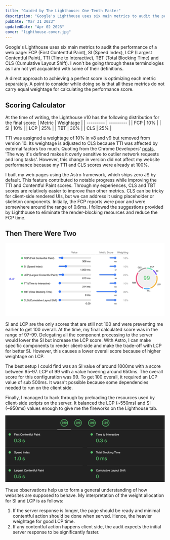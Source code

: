 ```yaml
---
title: "Guided by The Lighthouse: One-Tenth Faster"
description: "Google's Lighthouse uses six main metrics to audit the performance of a web page: FCP (First Contentful Paint), SI (Speed Index), LCP (Largest Contentful Paint), TTI (Time to Interactive), TBT (Total Blocking Time) and CLS (Cumulative Layout Shift)."
pubDate: "Mar 31 2023"
updatedDate: "Apr 02 2023"
cover: "lighthouse-cover.jpg"
---
```


Google's Lighthouse uses six main metrics to audit the performance of a web page: FCP (First Contentful Paint), SI (Speed Index), LCP (Largest Contentful Paint), TTI (Time to Interactive), TBT (Total Blocking Time) and CLS (Cumulative Layout Shift). I won't be going through these terminologies as I am not yet acquainted with some of their definitions. 

A direct approach to achieving a perfect score is optimizing each metric separately. A point to consider while doing so is that all these metrics do not carry equal weightage for calculating the performance score.

## Scoring Calculator

At the time of writing, the Lighthouse v10 has the following distribution for the final score:
| Metric    | Weightage |
| --------- | --------- |
| FCP       | 10%       |
| SI        | 10%       |
| LCP       | 25%       |
| TBT       | 30%       |
| CLS       | 25%       |

TTI was assigned a weightage of 10% in v8 and v9 but removed from version 10. Its weightage is adjusted to CLS because TTI was affected by external factors too much. Quoting from the Chrome Developers' <a href="https://developer.chrome.com/posts/lighthouse-10-0/" target="_blank">posts</a>, 'The way it's defined makes it overly sensitive to outlier network requests and long tasks'. However, this change in version did not affect my website performance because my TTI and CLS scores were already at 100%.

I built my web pages using the Astro framework, which ships zero JS by default. This feature contributed to notable progress while improving the TTI and Contentful Paint scores. Through my experiences, CLS and TBT scores are relatively easier to improve than other metrics. CLS can be tricky for client-side rendered UIs, but we can address it using placeholder or skeleton components. Initially, the FCP reports were poor and were somewhere around the range of 0.6ms. I followed the suggestions provided by Lighthouse to eliminate the render-blocking resources and reduce the FCP time.

## Then There Were Two

![Best Setup](../../assets/images/best-setup.png)

SI and LCP are the only scores that are still not 100 and were preventing me earlier to get 100 overall. At the time, my final calculated score was in the range of 97-99. Delegating all the component processing to the server would lower the SI but increase the LCP score. With Astro, I can make specific components to render client-side and make the trade-off with LCP for better SI. However, this causes a lower overall score because of higher weightage on LCP.

The best setup I could find was an SI value of around 1000ms with a score between 95-97. LCP of 99 with a value hovering around 650ms. The overall score for this configuration was 99. To get 100 overall, it required an LCP value of sub 500ms. It wasn't possible because some dependencies needed to run on the client side.

Finally, I managed to hack through by preloading the resources used by client-side scripts on the server. It balanced the LCP (~550ms) and SI (~950ms) values enough to give me the fireworks on the Lighthouse tab.

![Hundred Overall](../../assets/images/hundred-overall.png)

These observations help us to form a general understanding of how websites are supposed to behave. My interpretation of the weight allocation for SI and LCP is as follows:
1. If the server response is longer, the page should be ready and minimal contentful action should be done when served. Hence, the heavier weightage for good LCP time.
2. If any contentful action happens client side, the audit expects the initial server response to be significantly faster.
